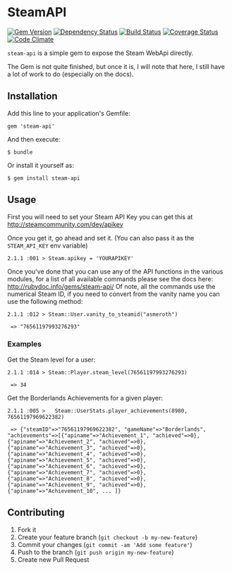 # SteamAPI

[![Gem Version](https://badge.fury.io/rb/steam-api.png)](http://badge.fury.io/rb/steam-api)
[![Dependency Status](https://gemnasium.com/bhaberer/steam-api.png)](https://gemnasium.com/bhaberer/steam-api)
[![Build Status](https://travis-ci.org/bhaberer/steam-api.png?branch=master)](https://travis-ci.org/bhaberer/steam-api)
[![Coverage Status](https://coveralls.io/repos/bhaberer/steam-api/badge.png?branch=master)](https://coveralls.io/r/bhaberer/steam-api?branch=master)
[![Code Climate](https://codeclimate.com/github/bhaberer/steam-api.png)](https://codeclimate.com/github/bhaberer/steam-api)

`steam-api` is a simple gem to expose the Steam WebApi directly.

The Gem is not quite finished, but once it is, I will note that here, I still have a lot of work to do (especially on the docs).

## Installation

Add this line to your application's Gemfile:

    gem 'steam-api'

And then execute:

    $ bundle

Or install it yourself as:

    $ gem install steam-api

## Usage

First you will need to set your Steam API Key you can get this at http://steamcommunity.com/dev/apikey

Once you get it, go ahead and set it. (You can also pass it as the `STEAM_API_KEY` env variable)

```2.1.1 :001 > Steam.apikey = 'YOURAPIKEY'```

Once you've done that you can use any of the API functions in the various modules, for a list of all available commands please  see the docs here: http://rubydoc.info/gems/steam-api/ Of note, all the commands use the numerical Steam ID, if you need to convert from the vanity name you can use the following method:

```
2.1.1 :012 > Steam::User.vanity_to_steamid("asmeroth")

 => "76561197993276293"
```

### Examples

Get the Steam level for a user:

```
2.1.1 :014 > Steam::Player.steam_level(76561197993276293)

 => 34
```

Get the Borderlands Achievements for a given player:

```
2.1.1 :005 >   Steam::UserStats.player_achievements(8980, 76561197969622382)

 => {"steamID"=>"76561197969622382", "gameName"=>"Borderlands", "achievements"=>[{"apiname"=>"Achievement_1", "achieved"=>0}, {"apiname"=>"Achievement_2", "achieved"=>0}, {"apiname"=>"Achievement_3", "achieved"=>0}, {"apiname"=>"Achievement_4", "achieved"=>0}, {"apiname"=>"Achievement_5", "achieved"=>0}, {"apiname"=>"Achievement_6", "achieved"=>0}, {"apiname"=>"Achievement_7", "achieved"=>0}, {"apiname"=>"Achievement_8", "achieved"=>0}, {"apiname"=>"Achievement_9", "achieved"=>0}, {"apiname"=>"Achievement_10", ... ]}
```
 

## Contributing

1. Fork it
2. Create your feature branch (`git checkout -b my-new-feature`)
3. Commit your changes (`git commit -am 'Add some feature'`)
4. Push to the branch (`git push origin my-new-feature`)
5. Create new Pull Request
